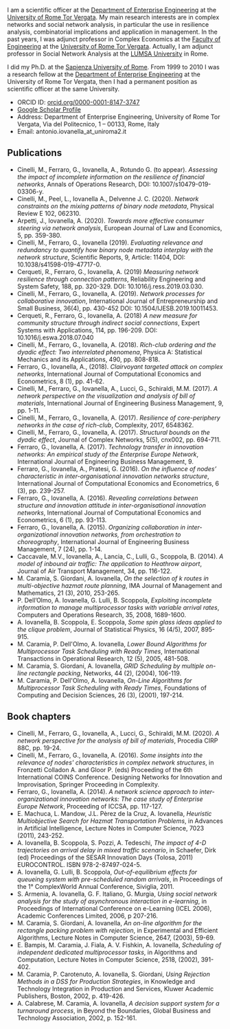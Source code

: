 
I am a scientific officer at the [Department of Enterprise Engineering](http://dii.uniroma2.it) at the [University of Rome Tor Vergata](http://web.uniroma2.it). My main research interests are in complex networks and social network analysis, in particular the use in resilience analysis, combinatorial implications and application in management. In the past years, I was adjunct professor in Complex Economics at the [Faculty of Engineering](http://gestionale.uniroma2.it) at the [University of Rome Tor Vergata](http://web.uniroma2.it). Actually, I am adjunct professor in Social Network Analysis at the [LUMSA University](https://www.lumsa.it/antonio-iovanella) in Rome.

I did my Ph.D. at the [Sapienza University of Rome](www.uniroma1.it). From 1999 to 2010 I was a research fellow at the [Department of Enterprise Engineering](http://dii.uniroma2.it) at the University of Rome Tor Vergata, then I had a permanent position as scientific officer at the same University.

- ORCID ID: [orcid.org/0000-0001-8147-3747](orcid.org/0000-0001-8147-3747)
- [Google Scholar Profile](https://scholar.google.it/citations?user=Df1ocvAAAAAJ&hl=it)
- Address: Department of Enterprise Engineering, University of Rome Tor Vergata, Via del Politecnico, 1 – 00133, Rome, Italy
- Email: antonio.iovanella_at_uniroma2.it

## Publications
- Cinelli, M., Ferraro, G., Iovanella, A., Rotundo G. (to appear). _Assessing the impact of incomplete information on the resilience of financial networks_, Annals of Operations Research, DOI: 10.1007/s10479-019-03306-y.
- Cinelli, M., Peel, L., Iovanella A., Delvenne J. C. (2020). _Network constraints on the mixing patterns of binary node metadata_, Physical Review E 102, 062310.
- Arpetti, J., Iovanella, A. (2020). _Towards more effective consumer steering via network analysis_, European Journal of Law and Economics, 5, pp. 359-380.
- Cinelli, M., Ferraro, G., Iovanella (2019). _Evaluating relevance and redundancy to quantify how binary node metadata interplay with the network structure_, Scientific Reports, 9, Article: 11404, DOI: 10.1038/s41598-019-47717-0.
- Cerqueti, R., Ferraro, G., Iovanella, A. (2019) _Measuring network resilience through connection patterns_, Reliability Engineering and System Safety, 188, pp. 320-329. DOI: 10.1016/j.ress.2019.03.030.
-	Cinelli, M., Ferraro, G., Iovanella, A. (2019). _Network processes for collaborative innovation_, International Journal of Entrepreneurship and Small Business, 36(4), pp. 430-452 DOI: 10.1504/IJESB.2019.10011453.
- Cerqueti, R., Ferraro, G., Iovanella, A. (2018) _A new measure for community structure through indirect social connections_, Expert Systems with Applications, 114, pp. 196-209. DOI: 10.1016/j.eswa.2018.07.040
- Cinelli, M., Ferraro, G., Iovanella, A. (2018). _Rich-club ordering and the dyadic effect: Two interrelated phenomena_, Physica A: Statistical Mechanics and its Applications, 490, pp. 808-818.
- Ferraro, G., Iovanella, A., (2018). _Clairvoyant targeted attack on complex networks_, International Journal of Computational Economics and Econometrics, 8 (1), pp. 41-62. 
- Cinelli, M., Ferraro, G., Iovanella, A., Lucci, G., Schiraldi, M.M. (2017). _A network perspective on the visualization and analysis of bill of materials_, International Journal of Engineering Business Management, 9, pp. 1-11.
- Cinelli, M., Ferraro, G., Iovanella, A. (2017). _Resilience of core-periphery networks in the case of rich-club_, Complexity, 2017, 6548362.
-	Cinelli, M., Ferraro, G., Iovanella, A. (2017). _Structural bounds on the dyadic effect_, Journal of Complex Networks, 5(5), cnx002, pp. 694-711.
-	Ferraro, G., Iovanella, A. (2017). _Technology transfer in innovation networks: An empirical study of the Enterprise Europe Network_, International Journal of Engineering Business Management, 9.
-	Ferraro, G., Iovanella, A., Pratesi, G. (2016). _On the influence of nodes’ characteristic in inter-organisational innovation networks structure_, International Journal of Computational Economics and Econometrics, 6 (3), pp. 239-257. 
-	Ferraro, G., Iovanella, A. (2016). _Revealing correlations between structure and innovation attitude in inter-organisational innovation networks_, International Journal of Computational Economics and Econometrics, 6 (1), pp. 93-113.
-	Ferraro, G., Iovanella, A. (2015). _Organizing collaboration in inter-organizational innovation networks, from orchestration to choreography_, International Journal of Engineering Business Management, 7 (24), pp. 1-14. 
-	Caccavale, M.V., Iovanella, A., Lancia, C., Lulli, G., Scoppola, B. (2014). _A model of inbound air traffic: The application to Heathrow airport_, Journal of Air Transport Management, 34, pp. 116-122.
-	M. Caramia, S. Giordani, A. Iovanella, _On the selection of k routes in multi-objective hazmat route planning_, IMA Journal of Management and Mathematics, 21 (3), 2010, 253-265.
-	P. Dell’Olmo, A. Iovanella, G. Lulli, B. Scoppola, _Exploiting incomplete information to manage multiprocessor tasks with variable arrival rates_, Computers and Operations Research, 35, 2008, 1689-1600.
-	A. Iovanella, B. Scoppola, E. Scoppola, _Some spin glass ideas applied to the clique problem_, Journal of Statistical Physics, 16 (4/5), 2007, 895-915.
-	M. Caramia, P. Dell'Olmo, A. Iovanella, _Lower Bound Algorithms for Multiprocessor Task Scheduling with Ready Times_, International Transactions in Operational Research, 12 (5), 2005, 481-508.
-	M. Caramia, S. Giordani, A. Iovanella, _GRID Scheduling by multiple on-line rectangle packing_, Networks, 44 (2), (2004), 106-119.
-	M. Caramia, P. Dell'Olmo, A. Iovanella, _On-Line Algorithms for Multiprocessor Task Scheduling with Ready Times_, Foundations of Computing and Decision Sciences, 26 (3), (2001), 197-214.

## Book chapters

- Cinelli, M., Ferraro, G., Iovanella, A., Lucci, G., Schiraldi, M.M. (2020). _A network perspective for the analysis of bill of materials_, Procedia CIRP 88C, pp. 19-24.
- Cinelli, M., Ferraro, G., Iovanella, A. (2016). _Some insights into the relevance of nodes' characteristics in complex network structures_, in Fronzetti Colladon A. and Gloor P. (eds) Proceeding of the 6th International COINS Conference. Designing Networks for Innovation and Improvisation, Springer Proceeding in Complexity.
-	Ferraro, G., Iovanella, A. (2014). _A network science approach to inter-organizational innovation networks: The case study of Enterprise Europe Network_, Proceeding of ICCSA, pp. 117-127.
-	E. Machuca, L. Mandow, J.L. Pèrez de la Cruz, A. Iovanella, _Heuristic Multiobjective Search for Hazmat Transportation Problems_, in Advances in Artificial Intelligence, Lecture Notes in Computer Science, 7023 (2011), 243-252.
-	A. Iovanella, B. Scoppola, S. Pozzi, A. Tedeschi, _The impact of 4-D trajectories on arrival delay in mixed traffic scenario_, in Schaefer, Dirk (ed) Proceedings of the SESAR Innovation Days (Tolosa, 2011) EUROCONTROL. ISBN 978-2-87497-024-5. 
-	A. Iovanella, G. Lulli, B. Scoppola, _Out-of-equilibrium effects for queueing system with pre-scheduled random arrivals_, in Proceedings of the 1° ComplexWorld Annual Conference, Siviglia, 2011.
-	S. Armenia, A. Iovanella, G. F. Italiano, G. Murgia, _Using social network analysis for the study of asynchronous interaction in e-learning_, in Proceedings of International Conference on e-Learning (ICEL 2006), Academic Conferences Limited, 2006, p 207-216.
-	M. Caramia, S. Giordani, A. Iovanella, _An on-line algorithm for the rectangle packing problem with rejection_, in Experimental and Efficient Algorithms, Lecture Notes in Computer Science, 2647, (2003), 59-69.
-	E. Bampis, M. Caramia, J. Fiala, A. V. Fishkin, A. Iovanella, _Scheduling of independent dedicated multiprocessor tasks_, in Algorithms and Computation, Lecture Notes in Computer Science, 2518, (2002), 391-402.
-	M. Caramia, P. Carotenuto, A. Iovanella, S. Giordani, _Using Rejection Methods in a DSS for Production Strategies_, in Knowledge and Technology Integration in Production and Services, Kluwer Academic Publishers, Boston, 2002, p. 419-426.
-	A. Calabrese, M. Caramia, A. Iovanella, _A decision support system for a turnaround process_, in Beyond the Boundaries, Global Business and Technology Association, 2002, p. 152-161.

